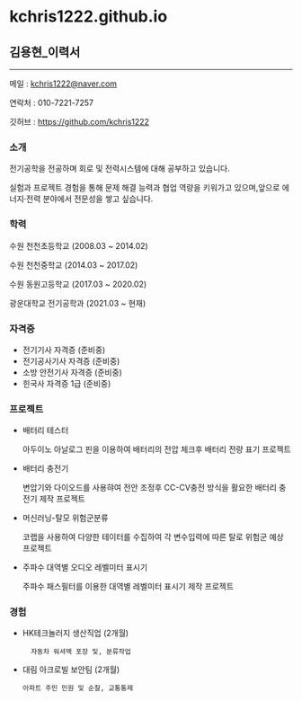 # kchris1222.github.io
## 김용현_이력서

---
메일   : kchris1222@naver.com

연락처 : 010-7221-7257

깃허브 : https://github.com/kchris1222 

### 소개
전기공학을 전공하며 회로 및 전력시스템에 대해 공부하고 있습니다.

실험과 프로젝트 경험을 통해 문제 해결 능력과 협업 역량을 키워가고 있으며,앞으로 에너지·전력 분야에서 전문성을 쌓고 싶습니다.

### 학력
수원 천천초등학교     (2008.03 ~ 2014.02)

수원 천천중학교       (2014.03 ~ 2017.02)

수원 동원고등학교     (2017.03 ~ 2020.02)

광운대학교 전기공학과 (2021.03 ~ 현재)

### 자격증
- 전기기사 자격증 (준비중)
- 전기공사기사 자격증 (준비중)
- 소방 안전기사 자격증 (준비중)
- 힌국사 자격증 1급 (준비중)


### 프로젝트
- 배터리 테스터

    아두이노 아날로그 핀을 이용하여 배터리의 전압 체크후 배터리 전량 표기 프로젝트
  
- 배터리 충전기

    변압기와 다이오드를 사용햐여 전안 조정후 CC-CV충전 방식을 활요한 배터리 충전기 제작 프로젝트

- 머신러닝-탈모 위험군분류

    코랩을 사용하여 다양한 테이터를 수집하여 각 변수입력에 따른 탈로 위험군 예상 프로젝트

- 주파수 대역별 오디오 레벨미터 표시기

    주파수 패스필터를 이용한 대역별 레벨미터 표시기 제작 프로젝트

### 경험
- HK테크놀러지 생산직업 (2개월)

        자동차 워셔액 포장 및, 분류작업

- 대림 아크로빌 보안팀 (2개월)

      아파트 주민 민원 및 순찰, 교통통제


